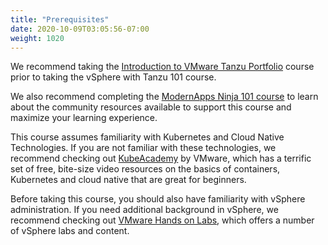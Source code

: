 ```yaml
---
title: "Prerequisites"
date: 2020-10-09T03:05:56-07:00
weight: 1020
---
```


We recommend taking the [Introduction to VMware Tanzu
Portfolio](https://www.modernapps.ninja/courses/course-v1:modernapps+COU-TP6539+Perpetual/course/) course
prior to taking the vSphere with Tanzu 101 course. 

We also recommend completing the [ModernApps Ninja 101
course](https://www.modernapps.ninja/courses/course-v1:modernapps+COU-MN7417+Perpetual/course/) to
learn about the community resources available to support this course and
maximize your learning experience.

This course assumes familiarity with Kubernetes and Cloud Native
Technologies. If you are not familiar with these technologies, we
recommend checking out [KubeAcademy](https://kube.academy/) by VMware,
which has a terrific set of free, bite-size video resources on the
basics of containers, Kubernetes and cloud native that are great for
beginners.

Before taking this course, you should also have familiarity with vSphere
administration. If you need additional background in vSphere, we
recommend checking out [VMware Hands on Labs](https://hol.vmware.com),
which offers a number of vSphere labs and content.
